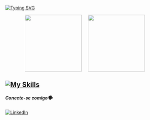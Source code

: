 [![Typing SVG](https://readme-typing-svg.demolab.com?font=Fira+Code&weight=600&size=22&duration=4980&pause=1000&color=8131ACFD&width=435&lines=Hello+my+name+is+Bianca!%F0%9F%99%8B%F0%9F%8F%BE%E2%80%8D%E2%99%80%EF%B8%8F;I+am+a+Computer+Science+student%F0%9F%91%A9%F0%9F%8F%BE%E2%80%8D%F0%9F%92%BB;Here+you+can+see+my+projects%F0%9F%92%BB)](https://git.io/typing-svg)

<div align="center" style="display: flex; justify-content: center; flex-wrap: wrap;">
  <img src="https://streak-stats.demolab.com?user=BiancaCancian&theme=tokyonight&hide_border=true" style="margin: 0 10px;" height="180em" />
  <img src="https://github-readme-stats.vercel.app/api/top-langs/?username=BiancaCancian&theme=tokyonight&show_icons=true&hide_border=true&layout=compact" style="margin: 0 10px;" height="180em" />
</div>

<h2>
<a href="https://skillicons.dev">
    <img src="https://skillicons.dev/icons?i=js,html,css,sass,bootstrap,python,flask,java,spring,mysql,postgresql,mongodb,react,typescript" alt="My Skills">
</a>
</h2>
 

##### Conecte-se comigo🗣️

[![LinkedIn](https://img.shields.io/badge/-LinkedIn-000?style=for-the-badge&logo=linkedin&logoColor=FF00F6&color:FFF)](https://www.linkedin.com/in/bianca-cancian-4a60b61a3/)
